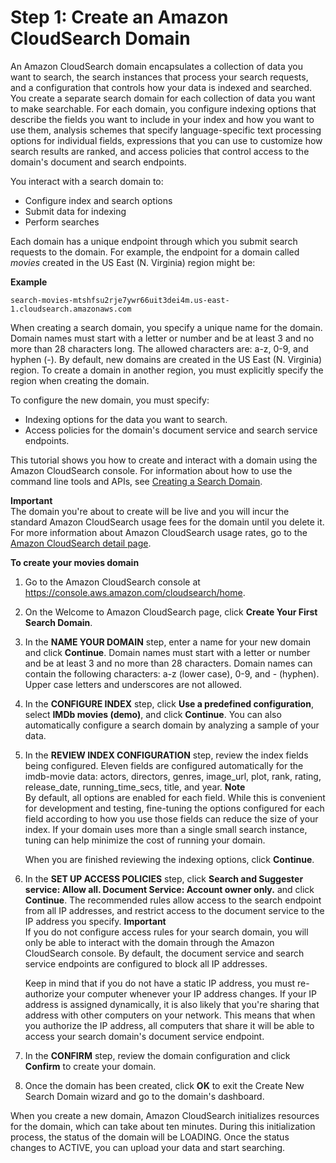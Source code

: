 # Step 1: Create an Amazon CloudSearch Domain<a name="getting-started-create-domain"></a>

An Amazon CloudSearch domain encapsulates a collection of data you want to search, the search instances that process your search requests, and a configuration that controls how your data is indexed and searched\. You create a separate search domain for each collection of data you want to make searchable\. For each domain, you configure indexing options that describe the fields you want to include in your index and how you want to use them, analysis schemes that specify language\-specific text processing options for individual fields, expressions that you can use to customize how search results are ranked, and access policies that control access to the domain's document and search endpoints\. 

You interact with a search domain to:
+ Configure index and search options
+ Submit data for indexing
+ Perform searches

Each domain has a unique endpoint through which you submit search requests to the domain\. For example, the endpoint for a domain called *movies* created in the US East \(N\. Virginia\) region might be:

**Example**  

```
search-movies-mtshfsu2rje7ywr66uit3dei4m.us-east-1.cloudsearch.amazonaws.com
```

When creating a search domain, you specify a unique name for the domain\. Domain names must start with a letter or number and be at least 3 and no more than 28 characters long\. The allowed characters are: a\-z, 0\-9, and hyphen \(\-\)\. By default, new domains are created in the US East \(N\. Virginia\) region\. To create a domain in another region, you must explicitly specify the region when creating the domain\.

To configure the new domain, you must specify:
+ Indexing options for the data you want to search\. 
+ Access policies for the domain's document service and search service endpoints\. 

This tutorial shows you how to create and interact with a domain using the Amazon CloudSearch console\. For information about how to use the command line tools and APIs, see [Creating a Search Domain](creating-domains.md)\.

**Important**  
The domain you're about to create will be live and you will incur the standard Amazon CloudSearch usage fees for the domain until you delete it\. For more information about Amazon CloudSearch usage rates, go to the [Amazon CloudSearch detail page](http://aws.amazon.com/cloudsearch/)\.

**To create your movies domain**

1. Go to the Amazon CloudSearch console at [https://console\.aws\.amazon\.com/cloudsearch/home](https://console.aws.amazon.com/cloudsearch/home)\.

1. On the Welcome to Amazon CloudSearch page, click **Create Your First Search Domain**\.

1. In the **NAME YOUR DOMAIN** step, enter a name for your new domain and click **Continue**\. Domain names must start with a letter or number and be at least 3 and no more than 28 characters\. Domain names can contain the following characters: a\-z \(lower case\), 0\-9, and \- \(hyphen\)\. Upper case letters and underscores are not allowed\.

1. In the **CONFIGURE INDEX** step, click **Use a predefined configuration**, select **IMDb movies \(demo\)**, and click **Continue**\. You can also automatically configure a search domain by analyzing a sample of your data\.

1. In the **REVIEW INDEX CONFIGURATION** step, review the index fields being configured\. Eleven fields are configured automatically for the imdb\-movie data: actors, directors, genres, image\_url, plot, rank, rating, release\_date, running\_time\_secs, title, and year\. 
**Note**  
By default, all options are enabled for each field\. While this is convenient for development and testing, fine\-tuning the options configured for each field according to how you use those fields can reduce the size of your index\. If your domain uses more than a single small search instance, tuning can help minimize the cost of running your domain\. 

   When you are finished reviewing the indexing options, click **Continue**\.

1. In the **SET UP ACCESS POLICIES** step, click **Search and Suggester service: Allow all\. Document Service: Account owner only\.** and click **Continue**\. The recommended rules allow access to the search endpoint from all IP addresses, and restrict access to the document service to the IP address you specify\.
**Important**  
If you do not configure access rules for your search domain, you will only be able to interact with the domain through the Amazon CloudSearch console\. By default, the document service and search service endpoints are configured to block all IP addresses\.

   Keep in mind that if you do not have a static IP address, you must re\-authorize your computer whenever your IP address changes\. If your IP address is assigned dynamically, it is also likely that you're sharing that address with other computers on your network\. This means that when you authorize the IP address, all computers that share it will be able to access your search domain's document service endpoint\.

1. In the **CONFIRM** step, review the domain configuration and click **Confirm** to create your domain\. 

1. Once the domain has been created, click **OK** to exit the Create New Search Domain wizard and go to the domain's dashboard\.

When you create a new domain, Amazon CloudSearch initializes resources for the domain, which can take about ten minutes\. During this initialization process, the status of the domain will be LOADING\. Once the status changes to ACTIVE, you can upload your data and start searching\. 